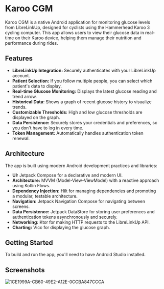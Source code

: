# Karoo CGM

Karoo CGM is a native Android application for monitoring glucose levels from LibreLinkUp, designed for cyclists using the Hammerhead Karoo 3 cycling computer. This app allows users to view their glucose data in real-time on their Karoo device, helping them manage their nutrition and performance during rides.

## Features

*   **LibreLinkUp Integration:** Securely authenticates with your LibreLinkUp account.
*   **Patient Selection:** If you follow multiple people, you can select which patient's data to display.
*   **Real-time Glucose Monitoring:** Displays the latest glucose reading and trend arrow.
*   **Historical Data:** Shows a graph of recent glucose history to visualize trends.
*   **Customizable Thresholds:** High and low glucose thresholds are displayed on the graph.
*   **Data Persistence:** Securely stores your credentials and preferences, so you don't have to log in every time.
*   **Token Management:** Automatically handles authentication token renewal.

## Architecture

The app is built using modern Android development practices and libraries:

*   **UI:** Jetpack Compose for a declarative and modern UI.
*   **Architecture:** MVVM (Model-View-ViewModel) with a reactive approach using Kotlin Flows.
*   **Dependency Injection:** Hilt for managing dependencies and promoting a modular, testable architecture.
*   **Navigation:** Jetpack Navigation Compose for navigating between screens.
*   **Data Persistence:** Jetpack DataStore for storing user preferences and authentication tokens asynchronously and securely.
*   **Networking:** Ktor for making HTTP requests to the LibreLinkUp API.
*   **Charting:** Vico for displaying the glucose graph.

## Getting Started

To build and run the app, you'll need to have Android Studio installed.

## Screenshots

![1CE1999A-CB60-49E2-A12E-0CCBA847CCCA](https://github.com/user-attachments/assets/3ded5b57-4029-4ef4-b16e-ebd2c0c55f42)

